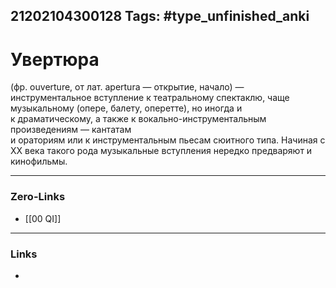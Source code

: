 21202104300128
Tags: #type_unfinished_anki 
---
# Увертюра

(фр. ouverture, от лат. apertura — открытие, начало) — инструментальное вступление к театральному спектаклю, чаще музыкальному (опере, балету, оперетте), но иногда и к драматическому, а также к вокально-инструментальным произведениям — кантатам <br>и ораториям или к инструментальным пьесам сюитного типа. Начиная с XX века такого рода музыкальные вступления нередко предваряют и кинофильмы.

---
### Zero-Links
- [[00 QI]]
---
### Links
-